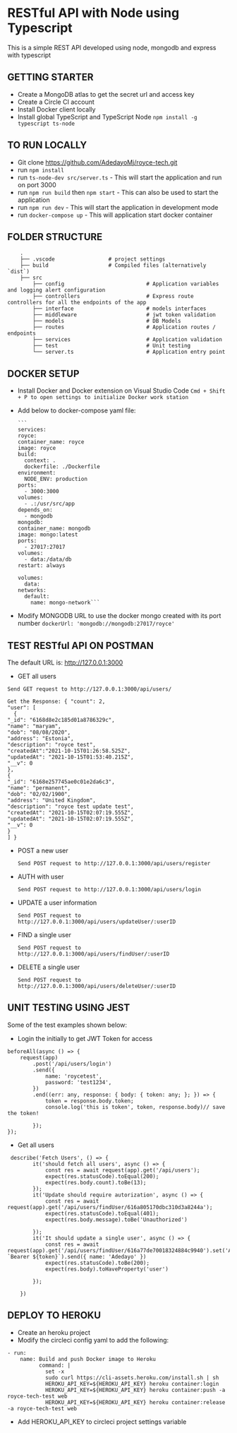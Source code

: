 # RESTful API with Node using Typescript

This is a simple REST API developed using node, mongodb and express with typescript

## GETTING STARTER

-   Create a MongoDB atlas to get the secret url and access key
-   Create a Circle CI account
-   Install Docker client locally
-   Install global TypeScript and TypeScript Node `npm install -g typescript ts-node`

## TO RUN LOCALLY

-   Git clone https://github.com/AdedayoMj/royce-tech.git
-   run `npm install`
-   run `ts-node-dev src/server.ts` - This will start the application and run on port 3000
-   run `npm run build` then `npm start` - This can also be used to start the application
-   run `npm run dev` - This will start the application in development mode
-   run `docker-compose up` - This will application start docker container

## FOLDER STRUCTURE

```
    .
    ├── .vscode                 # project settings
    ├── build                   # Compiled files (alternatively `dist`)
    ├── src
        ├── config                          # Application variables and logging alert configuration
        ├── controllers                     # Express route controllers for all the endpoints of the app
        ├── interface                       # models interfaces
        ├── middleware                      # jwt token validation
        ├── models                          # DB Models
        ├── routes                          # Application routes / endpoints
        ├── services                        # Application validation
        ├── test                            # Unit testing
        └── server.ts                       # Application entry point
```

## DOCKER SETUP

-   Install Docker and Docker extension on Visual Studio Code `Cmd + Shift + P to open settings to initialize Docker work station`
-   Add below to docker-compose yaml file:

        ```
        services:
        royce:
        container_name: royce
        image: royce
        build:
          context: .
          dockerfile: ./Dockerfile
        environment:
          NODE_ENV: production
        ports:
          - 3000:3000
        volumes:
          - .:/usr/src/app
        depends_on:
          - mongodb
        mongodb:
        container_name: mongodb
        image: mongo:latest
        ports:
          - 27017:27017
        volumes:
          - data:/data/db
        restart: always

        volumes:
          data:
        networks:
          default:
            name: mongo-network```

-   Modify MONGODB URL to use the docker mongo created with its port number `dockerUrl: 'mongodb://mongodb:27017/royce'`

## TEST RESTful API ON POSTMAN

The default URL is: http://127.0.0.1:3000

-   GET all users

```
Send GET request to http://127.0.0.1:3000/api/users/

Get the Response: { "count": 2,
"user": [
  {
"_id": "6168d8e2c185d01a8786329c",
"name": "maryam",
"dob": "08/08/2020",
"address": "Estonia",
"description": "royce test",
"createdAt":"2021-10-15T01:26:58.525Z",
"updatedAt": "2021-10-15T01:53:40.215Z",
"__v": 0
},
{
"_id": "6168e257745ae0c01e2da6c3",
"name": "permanent",
"dob": "02/02/1900",
"address": "United Kingdom",
"description": "royce test update test",
"createdAt": "2021-10-15T02:07:19.555Z",
"updatedAt": "2021-10-15T02:07:19.555Z",
"__v": 0
}
] }
```

-   POST a new user

    `Send POST request to http://127.0.0.1:3000/api/users/register`

-   AUTH with user

    `Send POST request to http://127.0.0.1:3000/api/users/login`

-   UPDATE a user information

    `Send POST request to http://127.0.0.1:3000/api/users/updateUser/:userID`

-   FIND a single user

    `Send POST request to http://127.0.0.1:3000/api/users/findUser/:userID`

-   DELETE a single user

    `Send POST request to http://127.0.0.1:3000/api/users/deleteUser/:userID`

## UNIT TESTING USING JEST

Some of the test examples shown below:

-   Login the initially to get JWT Token for access

```
beforeAll(async () => {
    request(app)
        .post('/api/users/login')
        .send({
            name: 'roycetest',
            password: 'test1234',
        })
        .end((err: any, response: { body: { token: any; }; }) => {
            token = response.body.token;
            console.log('this is token', token, response.body)// save the token!

        });
});
```

-   Get all users

```
 describe('Fetch Users', () => {
        it('should fetch all users', async () => {
            const res = await request(app).get('/api/users');
            expect(res.statusCode).toEqual(200);
            expect(res.body.count).toBe(13);
        });
        it('Update should require autorization', async () => {
            const res = await request(app).get('/api/users/findUser/616a805170dbc310d3a8244a');
            expect(res.statusCode).toEqual(401);
            expect(res.body.message).toBe('Unauthorized')

        });
        it('It should update a single user', async () => {
            const res = await request(app).get('/api/users/findUser/616a77de70018324884c9940').set('Authorization', `Bearer ${token}`).send({ name: 'Adedayo' })
            expect(res.statusCode).toBe(200);
            expect(res.body).toHaveProperty('user')

        });

    })
```

## DEPLOY TO HEROKU

-   Create an heroku project
-   Modify the circleci config yaml to add the following:

```
- run:
    name: Build and push Docker image to Heroku
          command: |
            set -x
            sudo curl https://cli-assets.heroku.com/install.sh | sh
            HEROKU_API_KEY=${HEROKU_API_KEY} heroku container:login
            HEROKU_API_KEY=${HEROKU_API_KEY} heroku container:push -a royce-tech-test web
            HEROKU_API_KEY=${HEROKU_API_KEY} heroku container:release -a royce-tech-test web
```

-   Add HEROKU_API_KEY to circleci project settings variable

